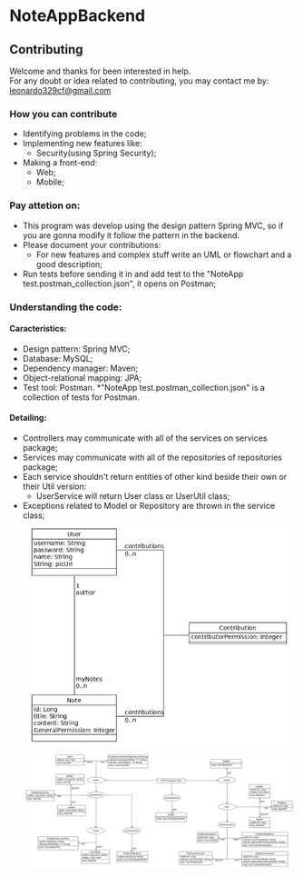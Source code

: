 # NoteAppBackend
## Contributing

Welcome and thanks for been interested in help.  
For any doubt or idea related to contributing, you may contact me by: leonardo329cf@gmail.com

### How you can contribute
* Identifying problems in the code;
* Implementing new features like:
	* Security(using Spring Security);
* Making a front-end:
	* Web;
	* Mobile;


### Pay attetion on:
* This program was develop using the design pattern Spring MVC, so if you are gonna modify it follow the pattern in the backend.
* Please document your contributions:
	* For new features and complex stuff write an UML or flowchart and a good description;
* Run tests before sending it in and add test to the "NoteApp test.postman_collection.json", it opens on Postman;


### Understanding the code:

#### Caracteristics:
* Design pattern: Spring MVC;
* Database: MySQL;
* Dependency manager: Maven;
* Object-relational mapping: JPA;
* Test tool: Postman.
	*"NoteApp test.postman_collection.json" is a collection of tests for Postman.


#### Detailing:
* Controllers may communicate with all of the services on services package;
* Services may communicate with all of the repositories of repositories package;
* Each service shouldn't return entities of other kind beside their own or their Util version:
	* UserService will return User class or UserUtil class;
* Exceptions related to Model or Repository are thrown in the service class;
![UML for the entities](https://github.com/leonardo329cf/NoteAppBackend/blob/master/markdownRelated/NoteAppBackend-entitiesUml.jpg)  
![HTTP requests map](https://github.com/leonardo329cf/NoteAppBackend/blob/master/markdownRelated/NoteAppBackend-HTTPmap.jpg)  
